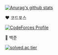
[![Anurag's github stats](https://github-readme-stats.vercel.app/api?username=github-changhyeon)](https://github.com/anuraghazra/github-readme-stats)


❤️ 코드포스

[![CodeForces Profile](https://cf.leed.at?id=CHKIM)](https://codeforces.com/profile/CHKIM)


💙 백준

[![solved.ac tier](http://mazassumnida.wtf/api/generate_badge?boj=ckdhyeon95)](https://solved.ac/ckdhyeon95)
<!--
**github-changhyeon/github-changhyeon** is a ✨ _special_ ✨ repository because its `README.md` (this file) appears on your GitHub profile.

Here are some ideas to get you started:

- 🔭 I’m currently working on ...
- 🌱 I’m currently learning ...
- 👯 I’m looking to collaborate on ...
- 🤔 I’m looking for help with ...
- 💬 Ask me about ...
- 📫 How to reach me: ...
- 😄 Pronouns: ...
- ⚡ Fun fact: ...
-->
